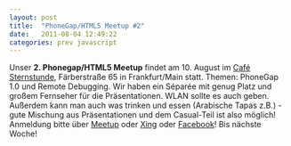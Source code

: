 ```yaml
---
layout: post
title:  "PhoneGap/HTML5 Meetup #2"
date:   2011-08-04 12:49:22
categories: prev javascript
---
```

Unser **2. Phonegap/HTML5 Meetup** findet am 10. August im [Café Sternstunde][1], Färberstraße 65 in Frankfurt/Main statt. Themen: PhoneGap 1.0 und Remote Debugging. Wir haben ein Séparée mit genug Platz und großem Fernseher für die Präsentationen. WLAN sollte es auch geben. Außerdem kann man auch was trinken und essen (Arabische Tapas z.B.) - gute Mischung aus Präsentationen und dem Casual-Teil ist also möglich! Anmeldung bitte über <a href="http://www.meetup.com/PhoneGap-HTML5-Meetup-Rhein-Main/events/27928361/" target="_blank">Meetup</a> oder <a href="https://www.xing.com/events/phonegap-html5-meetup-2-797984" target="_blank">Xing</a> oder <a href="http://www.facebook.com/event.php?eid=257455647599484" target="_blank">Facebook</a>! Bis nächste Woche!

[1]: http://www.sternstunde-ffm.de/